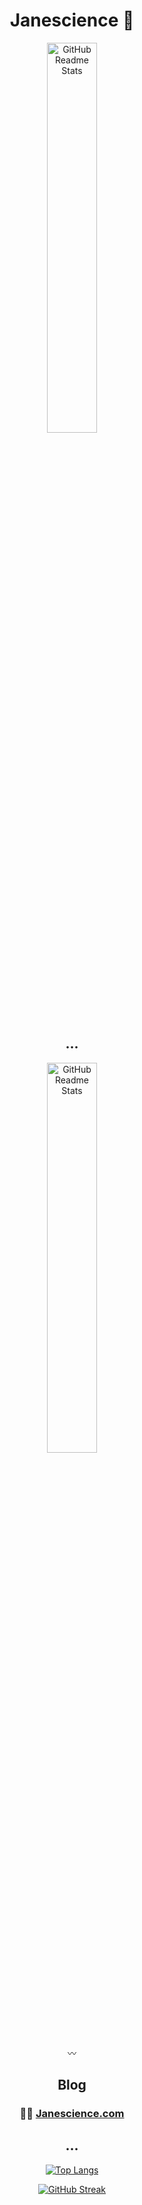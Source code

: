<div align="center">
<h1>Janescience 🦦 </h1> 

<img  src="https://media1.giphy.com/avatars/nattrocha/RbXnrTephetH.gif" width="40%"  align="center" alt="GitHub Readme Stats" />
 
<h2>...</h2>
 
<img  src="https://d33wubrfki0l68.cloudfront.net/f3a1d32fae795595a34856eabc04c71d6209d41f/b8c57/images/hello-world/hello-world.gif" width="40%"  align="center" alt="GitHub Readme Stats" />

 
〰️
 
<h2>Blog </h2>
 
<h3>   🐻‍❄️ <a href="https://janescience.com" target="_blank">Janescience.com</a></h3>

<h2>...</h2>
 
[![Top Langs](https://github-readme-stats.vercel.app/api/top-langs/?hide=php,css,dockerfile&langs_count=10&username=janescience&layout=compact&show_icons=true&title_color=fff&icon_color=79ff97&text_color=9f9f9f&bg_color=151515)](https://github.com/anuraghazra/github-readme-stats)

[![GitHub Streak](http://github-readme-streak-stats.herokuapp.com?user=janescience&theme=dark&date_format=j%20M%5B%20Y%5D)](https://git.io/streak-stats)

</div>


